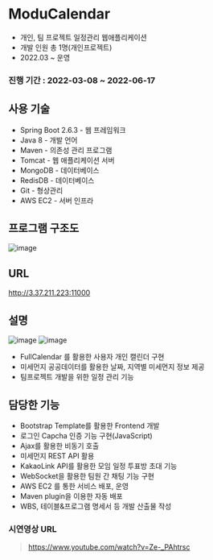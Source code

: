 # ModuCalendar
- 개인, 팀 프로젝트 일정관리 웹애플리케이션
- 개발 인원 총 1명(개인프로젝트)
- 2022.03 ~ 운영

### 진행 기간 : 2022-03-08 ~ 2022-06-17   

## 사용 기술
- Spring Boot 2.6.3 - 웹 프레임워크
- Java 8 - 개발 언어
- Maven - 의존성 관리 프로그램
- Tomcat - 웹 애플리케이션 서버
- MongoDB - 데이터베이스
- RedisDB - 데이터베이스
- Git - 형상관리
- AWS EC2 - 서버 인프라

## 프로그램 구조도

![image](https://user-images.githubusercontent.com/76899162/177330143-13be7c27-0e3c-4480-a94d-110c4f40e1bb.png)

## URL
http://3.37.211.223:11000

## 설명  
![image](https://user-images.githubusercontent.com/76899162/177331729-c4b48e8d-680f-47a6-abbb-116f9211fbc3.png)
![image](https://user-images.githubusercontent.com/76899162/177332249-f489c487-b7db-44cb-a2f1-7f787cc11b4b.png)

- FullCalendar 를 활용한 사용자 개인 캘린더 구현
- 미세먼지 공공데이터를 활용한 날짜, 지역별 미세먼지 정보 제공
- 팀프로젝트 개발을 위한 일정 관리 기능

## 담당한 기능
- Bootstrap Template를 활용한 Frontend 개발
- 로그인 Capcha 인증 기능 구현(JavaScript)
- Ajax를 활용한 비동기 호출
- 미세먼지 REST API 활용
- KakaoLink API를 활용한 모임 일정 투표방 초대 기능
- WebSocket을 활용한 팀원 간 채팅 기능 구현
- AWS EC2 를 통한 서비스 배포, 운영
- Maven plugin을 이용한 자동 배포
- WBS, 테이블&프로그램 명세서 등 개발 산출물 작성

### 시연영상 URL
> https://www.youtube.com/watch?v=Ze-_PAhtrsc
